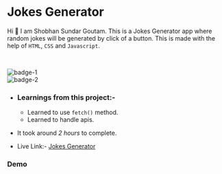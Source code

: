 # Jokes Generator

Hi 👋 I am Shobhan Sundar Goutam. This is a Jokes Generator app where random jokes will be generated by click of a button. This is made with the help of `HTML`, `CSS` and `Javascript`.

<br>

![badge-1](https://img.shields.io/badge/HTML-CSS-blue)
<br>
![badge-2](https://img.shields.io/badge/-Javascript-yellow)

- ### Learnings from this project:-

  - Learned to use `fetch()` method.
  - Learned to handle apis.

- It took around _2 hours_ to complete.

- Live Link:- [Jokes Generator](https://jokes-generator-fsjs.netlify.app/)

### Demo
